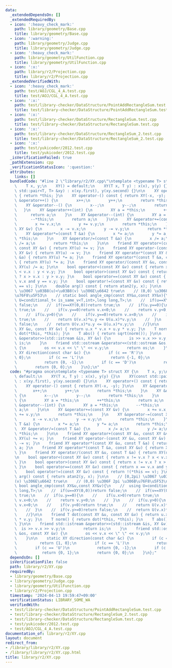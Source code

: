 ```yaml
---
data:
  _extendedDependsOn: []
  _extendedRequiredBy:
  - icon: ':heavy_check_mark:'
    path: library/geometry/Base.cpp
    title: library/geometry/Base.cpp
  - icon: ':warning:'
    path: library/geometry/Judge.cpp
    title: library/geometry/Judge.cpp
  - icon: ':heavy_check_mark:'
    path: library/geometry/UtilFunction.cpp
    title: library/geometry/UtilFunction.cpp
  - icon: ':x:'
    path: library/r2/Projection.cpp
    title: library/r2/Projection.cpp
  _extendedVerifiedWith:
  - icon: ':heavy_check_mark:'
    path: test/AOJ/CGL_4_A.test.cpp
    title: test/AOJ/CGL_4_A.test.cpp
  - icon: ':x:'
    path: test/library-checker/DataStructure/PointAddRectangleSum.test.cpp
    title: test/library-checker/DataStructure/PointAddRectangleSum.test.cpp
  - icon: ':x:'
    path: test/library-checker/DataStructure/RectangleSum.test.cpp
    title: test/library-checker/DataStructure/RectangleSum.test.cpp
  - icon: ':x:'
    path: test/library-checker/DataStructure/RectangleSum_2.test.cpp
    title: test/library-checker/DataStructure/RectangleSum_2.test.cpp
  - icon: ':x:'
    path: test/yukicoder/2012.test.cpp
    title: test/yukicoder/2012.test.cpp
  _isVerificationFailed: true
  _pathExtension: cpp
  _verificationStatusIcon: ':question:'
  attributes:
    links: []
  bundledCode: "#line 2 \"library/r2/XY.cpp\"\ntemplate <typename T> struct XY {\n\
    \    T x, y;\n    XY() = default;\n    XY(T x, T y) : x(x), y(y) {}\n    XY(const\
    \ std::pair<T, T> &xy) : x(xy.first), y(xy.second) {}\n\n    XY operator+() const\
    \ { return *this; }\n    XY operator-() const { return XY(-x, -y); }\n\n    XY\
    \ &operator++() {\n        x++;\n        y++;\n        return *this;\n    }\n\
    \    XY &operator--() {\n        x--;\n        y--;\n        return *this;\n \
    \   }\n    XY &operator++(int) {\n        XY a = *this;\n        ++*this;\n  \
    \      return a;\n    }\n    XY &operator--(int) {\n        XY a = *this;\n  \
    \      --*this;\n        return a;\n    }\n\n    XY &operator+=(const XY &v) {\n\
    \        x += v.x;\n        y += v.y;\n        return *this;\n    }\n    XY &operator-=(const\
    \ XY &v) {\n        x -= v.x;\n        y -= v.y;\n        return *this;\n    }\n\
    \    XY &operator*=(const T &a) {\n        x *= a;\n        y *= a;\n        return\
    \ *this;\n    }\n    XY &operator/=(const T &a) {\n        x /= a;\n        y\
    \ /= a;\n        return *this;\n    }\n\n    friend XY operator+(const XY &u,\
    \ const XY &v) { return XY(u) += v; }\n    friend XY operator-(const XY &u, const\
    \ XY &v) { return XY(u) -= v; }\n    friend XY operator*(const XY &u, const T\
    \ &a) { return XY(u) *= a; }\n    friend XY operator*(const T &a, const XY &u)\
    \ { return XY(u) *= a; }\n    friend XY operator/(const XY &u, const T &a) { return\
    \ XY(u) /= a; }\n\n    bool operator<(const XY &v) const { return x != v.x ? x\
    \ < v.x : y < v.y; }\n    bool operator>(const XY &v) const { return x != v.x\
    \ ? x > v.x : y > v.y; }\n    bool operator==(const XY &v) const { return x ==\
    \ v.x and y == v.y; }\n    bool operator!=(const XY &v) const { return !(*this\
    \ == v); }\n\n    double arg() const { return atan2(y, x); }\n\n    // [0,2pi)\
    \ \u3067 \u03B8(u)<\u03B8(v) \u306E\u6642 true\n    // (0,0) \u306F 2pi \u306B\
    \u76F8\u5F53\n    // static bool angle_cmp(const XY&u,const XY&v){\n    //  using\
    \ U=conditional_t< is_same_v<T,int>,long long,T>;\n    //  if(u==XY(0,0))return\
    \ false;\n    //  if(v==XY(0,0))return true;\n    //  if(u.y==0){\n    //    if(u.x>0)return\
    \ true;\n    //    if(v.y==0)return v.x<0;\n    //    return v.y<0;\n    //  }\n\
    \    //  if(u.y>0){\n    //    if(v.y==0)return v.x<0;\n    //    if(v.y<0)return\
    \ true;\n    //    return U(v.x)*u.y <= U(u.x)*v.y;\n    //  }\n    //  if(v.y>=0)return\
    \ false;\n    //  return U(v.x)*u.y <= U(u.x)*v.y;\n    //}\n\n    friend T dot(const\
    \ XY &u, const XY &v) { return u.x * v.x + u.y * v.y; }\n    T norm() { return\
    \ dot(*this, *this); }\n    T abs() { return sqrt(norm()); }\n\n    friend std::istream\
    \ &operator>>(std::istream &is, XY &v) {\n        is >> v.x >> v.y;\n        return\
    \ is;\n    }\n    friend std::ostream &operator<<(std::ostream &os, const XY &v)\
    \ {\n        os << v.x << \" \" << v.y;\n        return os;\n    }\n\n    static\
    \ XY direction(const char &c) {\n        if (c == 'R')\n            return {1,\
    \ 0};\n        if (c == 'L')\n            return {-1, 0};\n        if (c == 'U')\n\
    \            return {0, -1};\n        if (c == 'D')\n            return {0, 1};\n\
    \        return {0, 0};\n    }\n};\n"
  code: "#pragma once\ntemplate <typename T> struct XY {\n    T x, y;\n    XY() =\
    \ default;\n    XY(T x, T y) : x(x), y(y) {}\n    XY(const std::pair<T, T> &xy)\
    \ : x(xy.first), y(xy.second) {}\n\n    XY operator+() const { return *this; }\n\
    \    XY operator-() const { return XY(-x, -y); }\n\n    XY &operator++() {\n \
    \       x++;\n        y++;\n        return *this;\n    }\n    XY &operator--()\
    \ {\n        x--;\n        y--;\n        return *this;\n    }\n    XY &operator++(int)\
    \ {\n        XY a = *this;\n        ++*this;\n        return a;\n    }\n    XY\
    \ &operator--(int) {\n        XY a = *this;\n        --*this;\n        return\
    \ a;\n    }\n\n    XY &operator+=(const XY &v) {\n        x += v.x;\n        y\
    \ += v.y;\n        return *this;\n    }\n    XY &operator-=(const XY &v) {\n \
    \       x -= v.x;\n        y -= v.y;\n        return *this;\n    }\n    XY &operator*=(const\
    \ T &a) {\n        x *= a;\n        y *= a;\n        return *this;\n    }\n  \
    \  XY &operator/=(const T &a) {\n        x /= a;\n        y /= a;\n        return\
    \ *this;\n    }\n\n    friend XY operator+(const XY &u, const XY &v) { return\
    \ XY(u) += v; }\n    friend XY operator-(const XY &u, const XY &v) { return XY(u)\
    \ -= v; }\n    friend XY operator*(const XY &u, const T &a) { return XY(u) *=\
    \ a; }\n    friend XY operator*(const T &a, const XY &u) { return XY(u) *= a;\
    \ }\n    friend XY operator/(const XY &u, const T &a) { return XY(u) /= a; }\n\
    \n    bool operator<(const XY &v) const { return x != v.x ? x < v.x : y < v.y;\
    \ }\n    bool operator>(const XY &v) const { return x != v.x ? x > v.x : y > v.y;\
    \ }\n    bool operator==(const XY &v) const { return x == v.x and y == v.y; }\n\
    \    bool operator!=(const XY &v) const { return !(*this == v); }\n\n    double\
    \ arg() const { return atan2(y, x); }\n\n    // [0,2pi) \u3067 \u03B8(u)<\u03B8\
    (v) \u306E\u6642 true\n    // (0,0) \u306F 2pi \u306B\u76F8\u5F53\n    // static\
    \ bool angle_cmp(const XY&u,const XY&v){\n    //  using U=conditional_t< is_same_v<T,int>,long\
    \ long,T>;\n    //  if(u==XY(0,0))return false;\n    //  if(v==XY(0,0))return\
    \ true;\n    //  if(u.y==0){\n    //    if(u.x>0)return true;\n    //    if(v.y==0)return\
    \ v.x<0;\n    //    return v.y<0;\n    //  }\n    //  if(u.y>0){\n    //    if(v.y==0)return\
    \ v.x<0;\n    //    if(v.y<0)return true;\n    //    return U(v.x)*u.y <= U(u.x)*v.y;\n\
    \    //  }\n    //  if(v.y>=0)return false;\n    //  return U(v.x)*u.y <= U(u.x)*v.y;\n\
    \    //}\n\n    friend T dot(const XY &u, const XY &v) { return u.x * v.x + u.y\
    \ * v.y; }\n    T norm() { return dot(*this, *this); }\n    T abs() { return sqrt(norm());\
    \ }\n\n    friend std::istream &operator>>(std::istream &is, XY &v) {\n      \
    \  is >> v.x >> v.y;\n        return is;\n    }\n    friend std::ostream &operator<<(std::ostream\
    \ &os, const XY &v) {\n        os << v.x << \" \" << v.y;\n        return os;\n\
    \    }\n\n    static XY direction(const char &c) {\n        if (c == 'R')\n  \
    \          return {1, 0};\n        if (c == 'L')\n            return {-1, 0};\n\
    \        if (c == 'U')\n            return {0, -1};\n        if (c == 'D')\n \
    \           return {0, 1};\n        return {0, 0};\n    }\n};"
  dependsOn: []
  isVerificationFile: false
  path: library/r2/XY.cpp
  requiredBy:
  - library/geometry/Base.cpp
  - library/geometry/Judge.cpp
  - library/geometry/UtilFunction.cpp
  - library/r2/Projection.cpp
  timestamp: '2024-04-13 19:59:47+09:00'
  verificationStatus: LIBRARY_SOME_WA
  verifiedWith:
  - test/library-checker/DataStructure/PointAddRectangleSum.test.cpp
  - test/library-checker/DataStructure/RectangleSum_2.test.cpp
  - test/library-checker/DataStructure/RectangleSum.test.cpp
  - test/yukicoder/2012.test.cpp
  - test/AOJ/CGL_4_A.test.cpp
documentation_of: library/r2/XY.cpp
layout: document
redirect_from:
- /library/library/r2/XY.cpp
- /library/library/r2/XY.cpp.html
title: library/r2/XY.cpp
---
```

